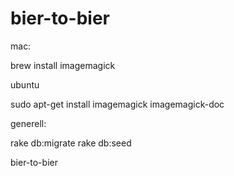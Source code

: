 bier-to-bier
============

mac:

brew install imagemagick


ubuntu

sudo apt-get install imagemagick imagemagick-doc


generell:

rake db:migrate
rake db:seed



bier-to-bier
